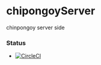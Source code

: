 # chipongoyServer
chinpongoy server side

### Status
- [![CircleCI](https://circleci.com/gh/lordrio/chipongoyServer.svg?style=svg)](https://circleci.com/gh/lordrio/chipongoyServer)